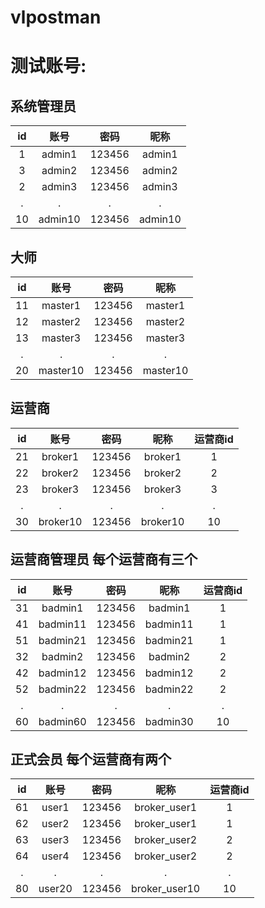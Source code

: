 # vlpostman

# 测试账号:

## 系统管理员  

   id   |    账号         |      密码   |   昵称  
   :-: | :-: | :-:  |:-:   
   1   |   admin1   |          123456 |  admin1  
   3   |   admin2   |          123456 |  admin2  
   2   |   admin3   |          123456 |  admin3  
   .   |   .        |            .    |    .          
   10  |  admin10   |          123456 |  admin10  

## 大师  
   id  |  账号       |          密码    |      昵称    
      :-: | :-: | :-:  |:-:     
   11  |  master1   |          123456  |    master1  
   12  |  master2   |          123456  |    master2    
   13  |  master3   |          123456  |    master3    
    .  |    .       |             .    |       .
   20  |  master10  |          123456  |    master10    
   
## 运营商  
   id  |    账号     |          密码    |   昵称    |   运营商id   
   :-: | :-: | :-: | :-: | :-:   
   21  |   broker1  |         123456   | broker1  |     1  
   22  |   broker2  |         123456   | broker2  |     2  
   23  |   broker3  |         123456   | broker3  |     3  
    .  |      .     |            .     |   .      |     .  
   30  |   broker10 |         123456   | broker10 |     10  

## 运营商管理员  每个运营商有三个
   id   |   账号       |       密码    |   昵称      |     运营商id  
      :-: | :-: | :-: | :-: | :-:     
   31   |   badmin1   |        123456 |   badmin1  |        1  
   41   |   badmin11  |        123456 |   badmin11 |        1  
   51   |   badmin21  |        123456 |   badmin21 |        1   
   32   |   badmin2   |        123456 |   badmin2  |        2  
   42   |   badmin12  |        123456 |   badmin12 |        2  
   52   |   badmin22  |        123456 |   badmin22 |        2  
   .    |      .      |           .   |    .       |        .
   60   |   badmin60  |        123456 |   badmin30 |       10  
     
## 正式会员    每个运营商有两个
   id   |   账号       |        密码    |   昵称      |    运营商id    
      :-: | :-: | :-: | :-: | :-:   
   61   |  user1      |       123456   |  broker_user1  |   1  
   62   |  user2      |       123456   |  broker_user1  |   1  
   63   |  user3      |       123456   |  broker_user2  |   2  
   64   |  user4      |       123456   |  broker_user2  |   2  
    .   |   .         |          .     |       .        |   .  
   80   |  user20     |       123456   |  broker_user10 |   10  
    
